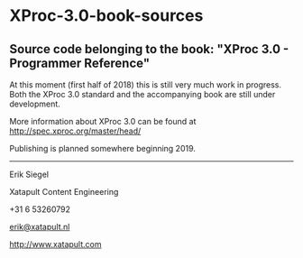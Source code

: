 # XProc-3.0-book-sources
## Source code belonging to the book: "XProc 3.0 - Programmer Reference"

At this moment (first half of 2018) this is still very much work in progress. Both the XProc 3.0 standard and the accompanying book are still under development.

More information about XProc 3.0 can be found at http://spec.xproc.org/master/head/

Publishing is planned somewhere beginning 2019.

----

Erik Siegel

Xatapult Content Engineering

+31 6 53260792

erik@xatapult.nl

http://www.xatapult.com
